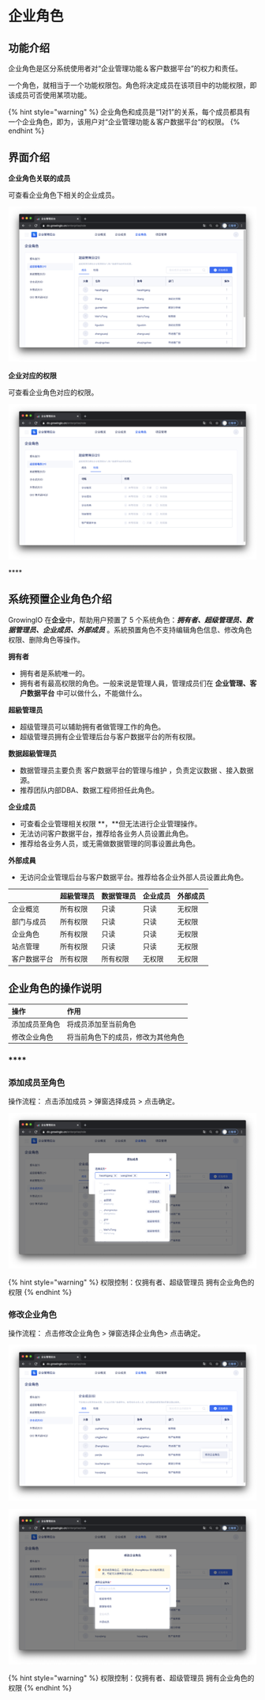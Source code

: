 # 企业角色

## 功能介绍

企业角色是区分系统使用者对“企业管理功能＆客户数据平台”的权力和责任。

一个角色，就相当于一个功能权限包。角色将决定成员在该项目中的功能权限，即该成员可否使用某项功能。

{% hint style="warning" %}
企业角色和成员是“1对1”的关系，每个成员都具有一个企业角色，即为，该用户对“企业管理功能＆客户数据平台“的权限。
{% endhint %}



## 界面介绍

**企业角色关联的成员**

可查看企业角色下相关的企业成员。

![](../../.gitbook/assets/ying-mu-jie-tu-20201207-xia-wu-3.30.00.png)

**企业对应的权限**

可查看企业角色对应的权限。

![](../../.gitbook/assets/ying-mu-jie-tu-20201207-xia-wu-3.30.31.png)

\*\*\*\*

## **系统预置企业角色介绍**

GrowingIO 在**企业**中，帮助用户预置了 5 个系统角色：_**拥有者、超级管理员、数据管理员、企业成员、外部成员**_ 。系統預置角色不支持编辑角色信息、修改角色权限、删除角色等操作。



**拥有者**

* 拥有者是系統唯一的。 
* 拥有者有最高权限的角色。一般来说是管理人員，管理成员们在 **企业管理、客户数据平台** 中可以做什么，不能做什么。

**超級管理员**

* 超级管理员可以辅助拥有者做管理工作的角色。
* 超级管理员拥有企业管理后台与客户数据平台的所有权限。

**数据超級管理员**

* 数据管理员主要负责 客户数据平台的管理与维护 ，负责定议数据 、接入数据源。 
* 推荐团队内部DBA、数据工程师担任此角色。

**企业成员**

* 可查看企业管理相关权限 **，**但无法进行企业管理操作。 
* 无法访问客户数据平台，推荐给各业务人员设置此角色。
* 推荐给各业务人员，或无需做数据管理的同事设置此角色。

**外部成員**

* 无访问企业管理后台与客户数据平台。推荐给各企业外部人员设置此角色。

|  | 超級管理员 | 数据管理员 | 企业成员  | 外部成员 |
| :--- | :--- | :--- | :--- | :--- |
| 企业概览 | 所有权限 | 只读 | 只读 | 无权限 |
| 部门与成员 | 所有权限 | 只读 | 只读 | 无权限 |
| 企业角色 | 所有权限 | 只读 | 只读 | 无权限 |
| 站点管理  | 所有权限 | 只读 | 只读 | 无权限 |
| 客户数据平台 | 所有权限 | 所有权限 | 无权限 | 无权限 |



## 企业角色的操作说明

| 操作 | 作用 |
| :--- | :--- |
| 添加成员至角色 | 将成员添加至当前角色 |
| 修改企业角色 | 将当前角色下的成员，修改为其他角色 |

### \*\*\*\*

### **添加成员至角色**

操作流程： 点击添加成员 &gt;  弹窗选择成员 &gt; 点击确定。

![](../../.gitbook/assets/ying-mu-jie-tu-20201207-xia-wu-3.32.12.png)

{% hint style="warning" %}
权限控制：仅拥有者、超级管理员 拥有企业角色的权限
{% endhint %}

### 修改企业角色

操作流程： 点击修改企业角色 &gt;  弹窗选择企业角色&gt; 点击确定。

![](../../.gitbook/assets/ying-mu-jie-tu-20201207-xia-wu-3.33.18.png)

![](../../.gitbook/assets/ying-mu-jie-tu-20201207-xia-wu-3.34.15.png)

{% hint style="warning" %}
权限控制：仅拥有者、超级管理员 拥有企业角色的权限
{% endhint %}

